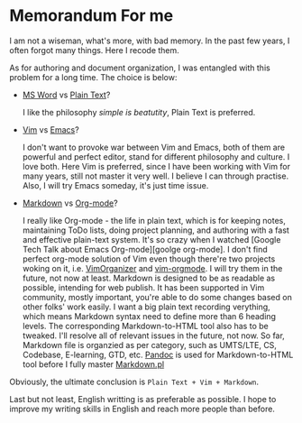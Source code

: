 
Memorandum For me
=================

I am not a wiseman, what's more, with bad memory. In the past few years, I
often forgot  many things. Here I recode them.

As for authoring and document organization, I was entangled with this problem
for a long time. The choice is below:

*   [MS Word][] vs [Plain Text][]?

    I like the philosophy *simple is beatutity*, Plain Text is preferred.

*   [Vim][] vs [Emacs][]?

    I don't want to provoke war between Vim and Emacs, both of them are powerful
    and perfect editor, stand for different philosophy and culture. I love both.
    Here Vim is preferred, since I have been working with Vim for many years,
    still not master it very well. I believe I can through practise. Also, I
    will try Emacs someday, it's just time issue.

*   [Markdown][] vs [Org-mode][]?

    I really like Org-mode - the life in plain text, which is for keeping notes,
    maintaining ToDo lists, doing project planning, and authoring with a fast
    and effective plain-text system. It's so crazy when I watched [Google Tech
    Talk about Emacs Org-mode][goolge org-mode]. I don't find perfect org-mode
    solution of Vim even though there're two projects woking on it, i.e.
    [VimOrganizer][] and [vim-orgmode][]. I will try them in the future, not
    now at least. Markdown is designed to be as readable as possible, intending
    for web publish. It has been supported in Vim community, mostly important,
    you're able to do some changes based on other folks' work easily. I want a
    big plain text recording verything, which means Markdown syntax need to
    define more than 6 heading levels. The corresponding Markdown-to-HTML tool
    also has to be tweaked. I'll resolve all of relevant issues in the future,
    not now. So far, Markdown file is organzied as per category, such as
    UMTS/LTE, CS, Codebase, E-learning, GTD, etc. [Pandoc][] is used for
    Markdown-to-HTML tool before I fully master [Markdown.pl][Markdown tool] 

Obviously, the ultimate conclusion is `Plain Text + Vim + Markdown`.

[MS Word]: http://office.microsoft.com/en-us/word/
[plain text]: http://en.wikipedia.org/wiki/Plain_text
[Vim]: http://www.vim.org/
[Emacs]: http://www.gnu.org/software/emacs/
[Markdown]: http://daringfireball.net/projects/markdown/
[Org-mode]: http://orgmode.org/
[google org-mode]: http://youtube.com/watch?v=oJTwQvgfgMM
[VimOrganizer]: https://github.com/hsitz/VimOrganizer
[vim-orgmode]: https://github.com/jceb/vim-orgmode
[Pandoc]: http://johnmacfarlane.net/pandoc/
[Markdown tool]: http://daringfireball.net/projects/downloads/Markdown_1.0.1.zip

Last but not least, English writting is as preferable as possible. I hope to
improve my writing skills in English and reach more people than before.




